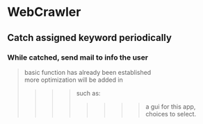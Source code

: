 # WebCrawler

## Catch assigned keyword periodically

### While catched, send mail to info the user <br/>
>basic function has already been established <br/>
>more optimization  will be added in  <br/>
>>>>such as: <br/>
>>>>>>>>a gui for this app,  <br/>
>>>>>>>>choices to select.  <br/>
